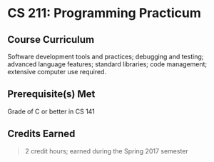 # CS 211: Programming Practicum

## Course Curriculum

Software development tools and practices; debugging and testing; advanced language features; standard libraries; code management; extensive computer use required.

## Prerequisite(s) Met

Grade of C or better in CS 141

## Credits Earned

>2 credit hours; earned during the Spring 2017 semester
